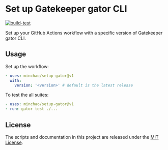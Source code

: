 # Set up Gatekeeper gator CLI

[![build-test](https://github.com/minchao/setup-gator/actions/workflows/test.yml/badge.svg?branch=main)](https://github.com/minchao/setup-gator/actions/workflows/test.yml)

Set up your GitHub Actions workflow with a specific version of Gatekeeper gator CLI.

## Usage

Set up the workflow:

```yaml
- uses: minchao/setup-gator@v1
  with:
    version: '<version>' # default is the latest release
```

To test the all suites:

```yaml
- uses: minchao/setup-gator@v1
- run: gator test ./...
```

## License

The scripts and documentation in this project are released under the [MIT License](LICENSE).
